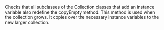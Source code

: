 Checks that all subclasses of the Collection classes that add an instance variable also redefine the copyEmpty method. This method is used when the collection grows. It copies over the necessary instance variables to the new larger collection.